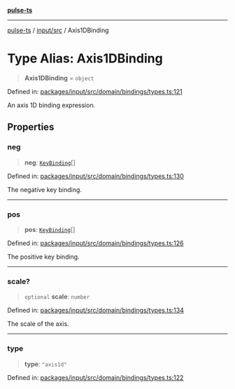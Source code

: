 [**pulse-ts**](../../../README.md)

***

[pulse-ts](../../../README.md) / [input/src](../README.md) / Axis1DBinding

# Type Alias: Axis1DBinding

> **Axis1DBinding** = `object`

Defined in: [packages/input/src/domain/bindings/types.ts:121](https://github.com/jlehett/pulse-ts/blob/4869ef2c4af7bf37d31e2edd2d6d1ba148133fb2/packages/input/src/domain/bindings/types.ts#L121)

An axis 1D binding expression.

## Properties

### neg

> **neg**: [`KeyBinding`](KeyBinding.md)[]

Defined in: [packages/input/src/domain/bindings/types.ts:130](https://github.com/jlehett/pulse-ts/blob/4869ef2c4af7bf37d31e2edd2d6d1ba148133fb2/packages/input/src/domain/bindings/types.ts#L130)

The negative key binding.

***

### pos

> **pos**: [`KeyBinding`](KeyBinding.md)[]

Defined in: [packages/input/src/domain/bindings/types.ts:126](https://github.com/jlehett/pulse-ts/blob/4869ef2c4af7bf37d31e2edd2d6d1ba148133fb2/packages/input/src/domain/bindings/types.ts#L126)

The positive key binding.

***

### scale?

> `optional` **scale**: `number`

Defined in: [packages/input/src/domain/bindings/types.ts:134](https://github.com/jlehett/pulse-ts/blob/4869ef2c4af7bf37d31e2edd2d6d1ba148133fb2/packages/input/src/domain/bindings/types.ts#L134)

The scale of the axis.

***

### type

> **type**: `"axis1d"`

Defined in: [packages/input/src/domain/bindings/types.ts:122](https://github.com/jlehett/pulse-ts/blob/4869ef2c4af7bf37d31e2edd2d6d1ba148133fb2/packages/input/src/domain/bindings/types.ts#L122)
